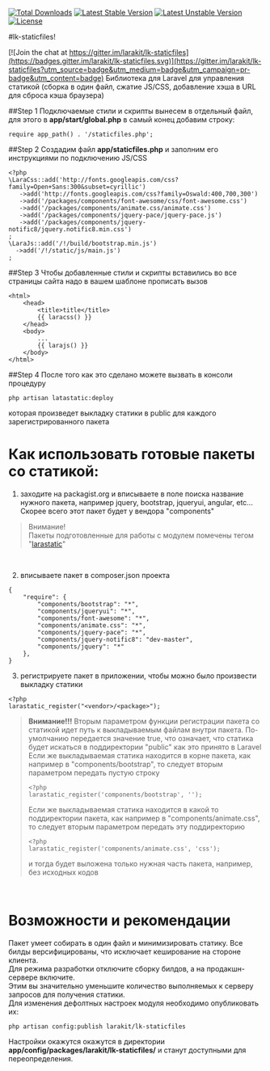 [![Total Downloads](https://poser.pugx.org/larakit/lk-staticfiles/d/total.svg)](https://packagist.org/packages/larakit/lk-staticfiles)
[![Latest Stable Version](https://poser.pugx.org/larakit/lk-staticfiles/v/stable.svg)](https://packagist.org/packages/larakit/lk-staticfiles)
[![Latest Unstable Version](https://poser.pugx.org/larakit/lk-staticfiles/v/unstable.svg)](https://packagist.org/packages/larakit/lk-staticfiles)
[![License](https://poser.pugx.org/larakit/lk-staticfiles/license.svg)](https://packagist.org/packages/larakit/lk-staticfiles)

#lk-staticfiles!

[![Join the chat at https://gitter.im/larakit/lk-staticfiles](https://badges.gitter.im/larakit/lk-staticfiles.svg)](https://gitter.im/larakit/lk-staticfiles?utm_source=badge&utm_medium=badge&utm_campaign=pr-badge&utm_content=badge)
Библиотека для Laravel для управления статикой (сборка в один файл, сжатие JS/CSS, добавление хэша в URL для сброса кэша браузера)

##Step 1 
Подключаемые стили и скрипты вынесем в отдельный файл, для этого в **app/start/global.php** в самый конец добавим строку:
~~~
require app_path() . '/staticfiles.php';
~~~

##Step 2 
Создадим файл **app/staticfiles.php** и заполним его инструкциями по подключению JS/CSS
~~~
<?php
\LaraCss::add('http://fonts.googleapis.com/css?family=Open+Sans:300&subset=cyrillic')
   ->add('http://fonts.googleapis.com/css?family=Oswald:400,700,300')
   ->add('/packages/components/font-awesome/css/font-awesome.css')
   ->add('/packages/components/animate.css/animate.css')
   ->add('/packages/components/jquery-pace/jquery-pace.js')
   ->add('/packages/components/jquery-notific8/jquery.notific8.min.css')
;
\LaraJs::add('/!/build/bootstrap.min.js')
  ->add('/!/static/js/main.js')
;
~~~

##Step 3
Чтобы добавленные стили и скрипты вставились во все страницы сайта надо в вашем шаблоне прописать вызов
~~~
<html>
    <head>
        <title>title</title>
        {{ laracss() }}
    </head>
    <body>
        ...	
        {{ larajs() }} 
    </body>
</html>
~~~

##Step 4
После того как это сделано можете вызвать в консоли процедуру
~~~
php artisan latastatic:deploy 
~~~
которая произведет выкладку статики в public для каждого зарегистрированного пакета

# Как использовать готовые пакеты со статикой:
1) заходите на packagist.org и вписываете в поле поиска название нужного пакета, например jquery, bootstrap, jqueryui, angular, etc...
Скорее всего этот пакет будет у вендора "components"
>Внимание!<br />
>Пакеты подготовленные для работы с модулем помечены тегом "<a href="https://packagist.org/search/?tags=larastatic">larastatic</a>"
<br />

2) вписываете пакет в composer.json проекта
~~~ 
{
    "require": {
        "components/bootstrap": "*",
        "components/jqueryui": "*",
        "components/font-awesome": "*",
        "components/animate.css": "*",
        "components/jquery-pace": "*",
        "components/jquery-notific8": "dev-master",
        "components/jquery": "*"
    }, 
}
~~~ 
3) регистрируете пакет в приложении, чтобы можно было произвести выкладку статики
~~~ 
<?php
larastatic_register("<vendor>/<package>");
~~~ 
>**Внимание!!!**
>Вторым параметром функции регистрации пакета со статикой идет путь к выкладываемым файлам внутри пакета.
>По-умолчанию передается значение true, что означает, что статика будет искаться в поддиректории "public" как это принято в Laravel
>Если же выкладываемая статика находится в корне пакета, как например в "components/bootstrap", то следует вторым параметром передать пустую строку
>~~~ 
><?php
>larastatic_register('components/bootstrap', '');
>~~~ 
>Если же выкладываемая статика находится в какой то поддиректории пакета, как например в "components/animate.css", то следует вторым параметром передать эту поддиректорию
>~~~ 
><?php
>larastatic_register('components/animate.css', 'css');
>~~~ 
>и тогда будет выложена только нужная часть пакета, например, без исходных кодов
<br />

 
# Возможности и рекомендации
Пакет умеет собирать в один файл и минимизировать статику. Все билды версифицированы, что исключает кеширование на стороне клиента.<br />
Для режима разработки отключите сборку билдов, а на продакшн-сервере включите. <br />
Этим вы значительно уменьшите количество выполняемых к серверу запросов для получения статики.<br />
Для изменения дефолтных настроек модуля необходимо опубликовать их:
~~~
php artisan config:publish larakit/lk-staticfiles
~~~
Настройки окажутся окажутся в директории **app/config/packages/larakit/lk-staticfiles/** и станут доступными для переопределения.
